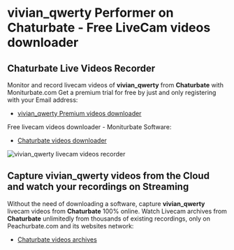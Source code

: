 # vivian_qwerty Performer on Chaturbate - Free LiveCam videos downloader

## Chaturbate Live Videos Recorder

Monitor and record livecam videos of **vivian_qwerty** from **Chaturbate** with Moniturbate.com
Get a premium trial for free by just and only registering with your Email address:
* [vivian_qwerty Premium videos downloader](https://moniturbate.com/request-demo-licence-key.html)

Free livecam videos downloader - Moniturbate Software:
* [Chaturbate videos downloader](https://moniturbate.com/moniturbate-download-software.html)

![vivian_qwerty livecam videos recorder](https://peachurnet.com/templates/moniturbate-software.png)


## Capture vivian_qwerty videos from the Cloud and watch your recordings on Streaming

Without the need of downloading a software, capture **vivian_qwerty** livecam videos from **Chaturbate** 100% online.
Watch Livecam archives from **Chaturbate** unlimitedly from thousands of existing recordings, only on Peachurbate.com and its websites network:
* [Chaturbate videos archives](https://peachurnet.com/)